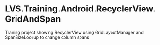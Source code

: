 # LVS.Training.Android.RecyclerView.GridAndSpan
Traning project showing RecyclerView using GridLayoutManager and SpanSizeLookup to change column spans
